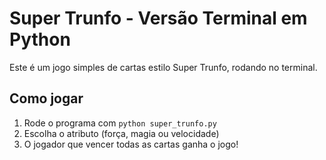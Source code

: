 # Super Trunfo - Versão Terminal em Python

Este é um jogo simples de cartas estilo Super Trunfo, rodando no terminal.

## Como jogar

1. Rode o programa com `python super_trunfo.py`
2. Escolha o atributo (força, magia ou velocidade)
3. O jogador que vencer todas as cartas ganha o jogo!

